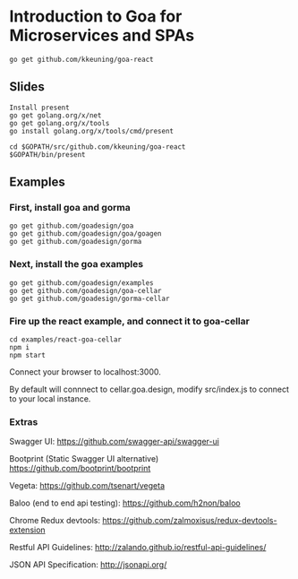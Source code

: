 # Introduction to Goa for Microservices and SPAs
```
go get github.com/kkeuning/goa-react
```

## Slides
```
Install present
go get golang.org/x/net
go get golang.org/x/tools
go install golang.org/x/tools/cmd/present
```
```
cd $GOPATH/src/github.com/kkeuning/goa-react
$GOPATH/bin/present
```
## Examples

### First, install goa and gorma
```
go get github.com/goadesign/goa
go get github.com/goadesign/goa/goagen
go get github.com/goadesign/gorma
```

### Next, install the goa examples
```
go get github.com/goadesign/examples
go get github.com/goadesign/goa-cellar
go get github.com/goadesign/gorma-cellar
```
### Fire up the react example, and connect it to goa-cellar
```
cd examples/react-goa-cellar
npm i
npm start
```
Connect your browser to localhost:3000.

By default will connnect to cellar.goa.design, modify src/index.js to connect to your local instance.

### Extras
Swagger UI:
https://github.com/swagger-api/swagger-ui

Bootprint (Static Swagger UI alternative)
https://github.com/bootprint/bootprint

Vegeta:
https://github.com/tsenart/vegeta

Baloo (end to end api testing):
https://github.com/h2non/baloo

Chrome Redux devtools:
https://github.com/zalmoxisus/redux-devtools-extension

Restful API Guidelines:
http://zalando.github.io/restful-api-guidelines/

JSON API Specification:
http://jsonapi.org/
